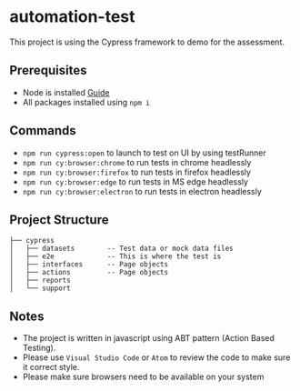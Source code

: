# automation-test
This project is using the Cypress framework to demo for the assessment.

## Prerequisites
- Node is installed [Guide](https://nodejs.org/en/download/package-manager/)
- All packages installed using `npm i`

## Commands
- `npm run cypress:open` to launch to test on UI by using testRunner
- `npm run cy:browser:chrome` to run tests in chrome headlessly
- `npm run cy:browser:firefox` to run tests in firefox headlessly
- `npm run cy:browser:edge` to run tests in MS edge headlessly
- `npm run cy:browser:electron` to run tests in electron headlessly

## Project Structure
```
├── cypress
│   ├── datasets        -- Test data or mock data files
│   ├── e2e             -- This is where the test is
│   ├── interfaces      -- Page objects
│   ├── actions         -- Page objects
│   ├── reports
│   └── support
```

## Notes

- The project is written in javascript using ABT pattern (Action Based Testing).
- Please use `Visual Studio Code` or `Atom` to review the code to make sure it correct style.
- Please make sure browsers need to be available on your system
